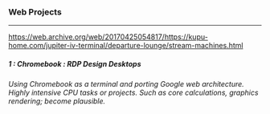 ### Web Projects


---
https://web.archive.org/web/20170425054817/https://kupu-home.com/jupiter-iv-terminal/departure-lounge/stream-machines.html
##### 1 : Chromebook : RDP Design Desktops
###### Using Chromebook as a terminal and porting Google web architecture. Highly intensive CPU tasks or projects. Such as core calculations, graphics rendering; become plausible.
